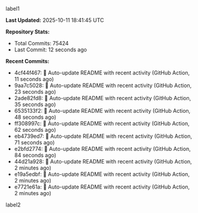 
label1 
<!-- ACTIVITY_START -->
**Last Updated:** 2025-10-11 18:41:45 UTC

**Repository Stats:**
- Total Commits: 75424
- Last Commit: 12 seconds ago

**Recent Commits:**
- 4cf44f467: 🤖 Auto-update README with recent activity (GitHub Action, 11 seconds ago)
- 9aa7c5028: 🤖 Auto-update README with recent activity (GitHub Action, 23 seconds ago)
- 2ade82fd8: 🤖 Auto-update README with recent activity (GitHub Action, 35 seconds ago)
- 6535133f2: 🤖 Auto-update README with recent activity (GitHub Action, 48 seconds ago)
- ff308997c: 🤖 Auto-update README with recent activity (GitHub Action, 62 seconds ago)
- eb4739ed7: 🤖 Auto-update README with recent activity (GitHub Action, 71 seconds ago)
- e2bfd2774: 🤖 Auto-update README with recent activity (GitHub Action, 84 seconds ago)
- 44d21a928: 🤖 Auto-update README with recent activity (GitHub Action, 2 minutes ago)
- e19a5edbf: 🤖 Auto-update README with recent activity (GitHub Action, 2 minutes ago)
- e7721e61a: 🤖 Auto-update README with recent activity (GitHub Action, 2 minutes ago)
<!-- ACTIVITY_END -->

label2
